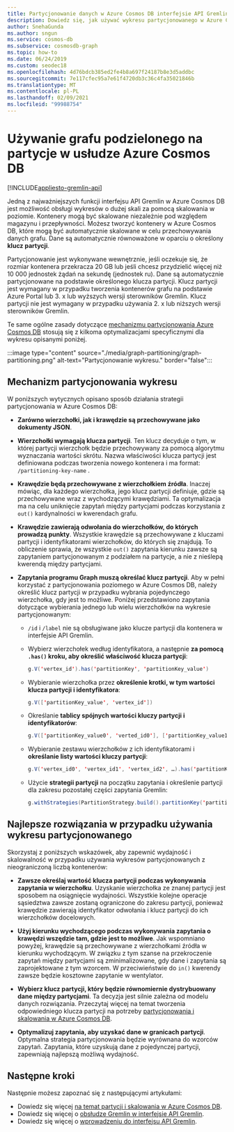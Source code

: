 ```yaml
---
title: Partycjonowanie danych w Azure Cosmos DB interfejsie API Gremlin
description: Dowiedz się, jak używać wykresu partycjonowanego w Azure Cosmos DB. W tym artykule opisano również wymagania i najlepsze rozwiązania dotyczące wykresu partycjonowanego.
author: SnehaGunda
ms.author: sngun
ms.service: cosmos-db
ms.subservice: cosmosdb-graph
ms.topic: how-to
ms.date: 06/24/2019
ms.custom: seodec18
ms.openlocfilehash: 4d76bdcb385ed2fe4b8a697f24187b8e3d5addbc
ms.sourcegitcommit: 7e117cfec95a7e61f4720db3c36c4fa35021846b
ms.translationtype: MT
ms.contentlocale: pl-PL
ms.lasthandoff: 02/09/2021
ms.locfileid: "99988754"
---
```

# <a name="using-a-partitioned-graph-in-azure-cosmos-db"></a>Używanie grafu podzielonego na partycje w usłudze Azure Cosmos DB
[!INCLUDE[appliesto-gremlin-api](includes/appliesto-gremlin-api.md)]

Jedną z najważniejszych funkcji interfejsu API Gremlin w Azure Cosmos DB jest możliwość obsługi wykresów o dużej skali za pomocą skalowania w poziomie. Kontenery mogą być skalowane niezależnie pod względem magazynu i przepływności. Możesz tworzyć kontenery w Azure Cosmos DB, które mogą być automatycznie skalowane w celu przechowywania danych grafu. Dane są automatycznie równoważone w oparciu o określony **klucz partycji**.

Partycjonowanie jest wykonywane wewnętrznie, jeśli oczekuje się, że rozmiar kontenera przekracza 20 GB lub jeśli chcesz przydzielić więcej niż 10 000 jednostek żądań na sekundę (jednostek ru). Dane są automatycznie partycjonowane na podstawie określonego klucza partycji. Klucz partycji jest wymagany w przypadku tworzenia kontenerów grafu na podstawie Azure Portal lub 3. x lub wyższych wersji sterowników Gremlin. Klucz partycji nie jest wymagany w przypadku używania 2. x lub niższych wersji sterowników Gremlin.

Te same ogólne zasady dotyczące [mechanizmu partycjonowania Azure Cosmos DB](partitioning-overview.md) stosują się z kilkoma optymalizacjami specyficznymi dla wykresu opisanymi poniżej.

:::image type="content" source="./media/graph-partitioning/graph-partitioning.png" alt-text="Partycjonowanie wykresu." border="false":::

## <a name="graph-partitioning-mechanism"></a>Mechanizm partycjonowania wykresu

W poniższych wytycznych opisano sposób działania strategii partycjonowania w Azure Cosmos DB:

- **Zarówno wierzchołki, jak i krawędzie są przechowywane jako dokumenty JSON**.

- **Wierzchołki wymagają klucza partycji**. Ten klucz decyduje o tym, w której partycji wierzchołk będzie przechowywany za pomocą algorytmu wyznaczania wartości skrótu. Nazwa właściwości klucza partycji jest definiowana podczas tworzenia nowego kontenera i ma format: `/partitioning-key-name` .

- **Krawędzie będą przechowywane z wierzchołkiem źródła**. Inaczej mówiąc, dla każdego wierzchołka, jego klucz partycji definiuje, gdzie są przechowywane wraz z wychodzącymi krawędziami. Ta optymalizacja ma na celu uniknięcie zapytań między partycjami podczas korzystania z `out()` kardynalności w kwerendach grafu.

- **Krawędzie zawierają odwołania do wierzchołków, do których prowadzą punkty**. Wszystkie krawędzie są przechowywane z kluczami partycji i identyfikatorami wierzchołków, do których się znajdują. To obliczenie sprawia, że wszystkie `out()` zapytania kierunku zawsze są zapytaniem partycjonowanym z podziałem na partycje, a nie z nieślepą kwerendą między partycjami.

- **Zapytania programu Graph muszą określać klucz partycji**. Aby w pełni korzystać z partycjonowania poziomego w Azure Cosmos DB, należy określić klucz partycji w przypadku wybrania pojedynczego wierzchołka, gdy jest to możliwe. Poniżej przedstawiono zapytania dotyczące wybierania jednego lub wielu wierzchołków na wykresie partycjonowanym:

    - `/id` i `/label` nie są obsługiwane jako klucze partycji dla kontenera w interfejsie API Gremlin.


    - Wybierz wierzchołek według identyfikatora, a następnie **za pomocą `.has()` kroku, aby określić właściwość klucza partycji**:

        ```java
        g.V('vertex_id').has('partitionKey', 'partitionKey_value')
        ```

    - Wybieranie wierzchołka przez **określenie krotki, w tym wartości klucza partycji i identyfikatora**:

        ```java
        g.V(['partitionKey_value', 'vertex_id'])
        ```

    - Określanie **tablicy spójnych wartości kluczy partycji i identyfikatorów**:

        ```java
        g.V(['partitionKey_value0', 'verted_id0'], ['partitionKey_value1', 'vertex_id1'], ...)
        ```

    - Wybieranie zestawu wierzchołków z ich identyfikatorami i **określanie listy wartości kluczy partycji**:

        ```java
        g.V('vertex_id0', 'vertex_id1', 'vertex_id2', …).has('partitionKey', within('partitionKey_value0', 'partitionKey_value01', 'partitionKey_value02', …)
        ```

    - Użycie **strategii partycji** na początku zapytania i określenie partycji dla zakresu pozostałej części zapytania Gremlin:

        ```java
        g.withStrategies(PartitionStrategy.build().partitionKey('partitionKey').readPartitions('partitionKey_value').create()).V()
        ```

## <a name="best-practices-when-using-a-partitioned-graph"></a>Najlepsze rozwiązania w przypadku używania wykresu partycjonowanego

Skorzystaj z poniższych wskazówek, aby zapewnić wydajność i skalowalność w przypadku używania wykresów partycjonowanych z nieograniczoną liczbą kontenerów:

- **Zawsze określaj wartość klucza partycji podczas wykonywania zapytania w wierzchołku**. Uzyskanie wierzchołka ze znanej partycji jest sposobem na osiągnięcie wydajności. Wszystkie kolejne operacje sąsiedztwa zawsze zostaną ograniczone do zakresu partycji, ponieważ krawędzie zawierają identyfikator odwołania i klucz partycji do ich wierzchołków docelowych.

- **Użyj kierunku wychodzącego podczas wykonywania zapytania o krawędzi wszędzie tam, gdzie jest to możliwe**. Jak wspomniano powyżej, krawędzie są przechowywane z wierzchołkami źródła w kierunku wychodzącym. W związku z tym szanse na przekroczenie zapytań między partycjami są zminimalizowane, gdy dane i zapytania są zaprojektowane z tym wzorcem. W przeciwieństwie do `in()` kwerendy zawsze będzie kosztowne zapytanie w wentylator.

- **Wybierz klucz partycji, który będzie równomiernie dystrybuowany dane między partycjami**. Ta decyzja jest silnie zależna od modelu danych rozwiązania. Przeczytaj więcej na temat tworzenia odpowiedniego klucza partycji na potrzeby [partycjonowania i skalowania w Azure Cosmos DB](partitioning-overview.md).

- **Optymalizuj zapytania, aby uzyskać dane w granicach partycji**. Optymalna strategia partycjonowania będzie wyrównana do wzorców zapytań. Zapytania, które uzyskują dane z pojedynczej partycji, zapewniają najlepszą możliwą wydajność.

## <a name="next-steps"></a>Następne kroki

Następnie możesz zapoznać się z następującymi artykułami:

* Dowiedz się więcej [na temat partycji i skalowania w Azure Cosmos DB](partitioning-overview.md).
* Dowiedz się więcej o [obsłudze Gremlin w interfejsie API Gremlin](gremlin-support.md).
* Dowiedz się więcej o [wprowadzeniu do interfejsu API Gremlin](graph-introduction.md).
